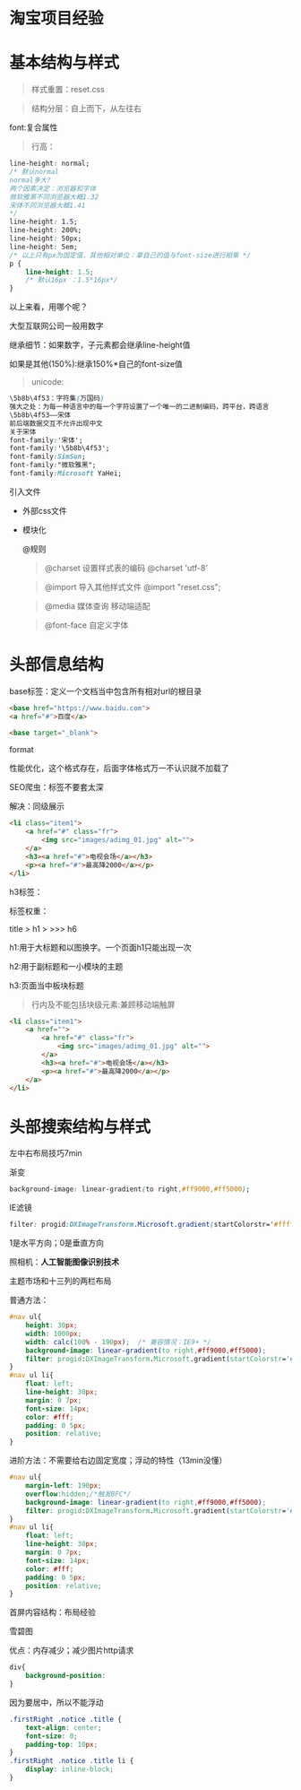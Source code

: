# 淘宝项目经验

# 基本结构与样式

> 样式重置：reset.css

> 结构分层：自上而下，从左往右

font:复合属性

> 行高：

```CSS
line-height: normal;
/* 默认normal 
normal多大?
两个因素决定：浏览器和字体
微软雅黑不同浏览器大概1.32
宋体不同浏览器大概1.41
*/
line-height: 1.5;
line-height: 200%;
line-height: 50px;
line-height: 5em;
/* 以上只有px为固定值，其他相对单位：拿自己的值与font-size进行相乘 */
p {
    line-height: 1.5;
    /* 默认16px ：1.5*16px*/
}
```

以上来看，用哪个呢？

大型互联网公司一般用数字

继承细节：如果数字，子元素都会继承line-height值

如果是其他(150%):继承150%*自己的font-size值

> unicode:

```CSS
\5b8b\4f53：字符集(万国码)
强大之处：为每一种语言中的每一个字符设置了一个唯一的二进制编码，跨平台，跨语言
\5b8b\4f53——宋体
前后端数据交互不允许出现中文
关于宋体
font-family:'宋体';
font-family:'\5b8b\4f53';
font-family:SimSun;
font-family:"微软雅黑";
font-family:Microsoft YaHei;
```

引入文件

- 外部css文件

- 模块化

  @规则

  > @charset 设置样式表的编码 @charset 'utf-8'

  > @import 导入其他样式文件 @import "reset.css";

  > @media 媒体查询 移动端适配

  > @font-face 自定义字体

# 头部信息结构

base标签：定义一个文档当中包含所有相对url的根目录

```HTML
<base href="https://www.baidu.com">
<a href="#">百度</a>
```

```HTML
<base target="_blank">
```

format

性能优化，这个格式存在，后面字体格式万一不认识就不加载了

SEO爬虫：标签不要套太深

解决：同级展示

```HTML
<li class="item1">
    <a href="#" class="fr">
        <img src="images/adimg_01.jpg" alt="">
    </a>
    <h3><a href="#">电视会场</a></h3>
    <p><a href="#">最高降2000</a></p>
</li>
```

h3标签：

标签权重：

title >  h1 > >>> h6

h1:用于大标题和以图换字。一个页面h1只能出现一次

h2:用于副标题和一小模块的主题

h3:页面当中板块标题

> 行内及不能包括块级元素:兼顾移动端触屏

```HTML
<li class="item1">
    <a href="">
        <a href="#" class="fr">
            <img src="images/adimg_01.jpg" alt="">
        </a>
        <h3><a href="#">电视会场</a></h3>
        <p><a href="#">最高降2000</a></p>
    </a>
</li>
```

# 头部搜索结构与样式

左中右布局技巧7min

渐变

```CSS
background-image: linear-gradient(to right,#ff9000,#ff5000);
```

IE滤镜

```CSS
filter: progid:DXImageTransform.Microsoft.gradient(startColorstr='#ffff9000', endColorstr='#ffff5000', GradientType=1);
```

1是水平方向；0是垂直方向

照相机：**人工智能图像识别技术**

主题市场和十三列的两栏布局

普通方法：

```CSS
#nav ul{
    height: 30px;
    width: 1000px;
    width: calc(100% - 190px); 	/* 兼容情况：IE9+ */
    background-image: linear-gradient(to right,#ff9000,#ff5000);
    filter: progid:DXImageTransform.Microsoft.gradient(startColorstr='#ffff9000', endColorstr='#ffff5000', GradientType=1);
}
#nav ul li{
    float: left;
    line-height: 30px;
    margin: 0 7px;
    font-size: 14px;
    color: #fff;
    padding: 0 5px;
    position: relative;
}
```

进阶方法：不需要给右边固定宽度；浮动的特性（13min没懂）

```CSS
#nav ul{
    margin-left: 190px;
    overflow:hidden;/*触发BFC*/
    background-image: linear-gradient(to right,#ff9000,#ff5000);
    filter: progid:DXImageTransform.Microsoft.gradient(startColorstr='#ffff9000', endColorstr='#ffff5000', GradientType=1);
}
#nav ul li{
    float: left;
    line-height: 30px;
    margin: 0 7px;
    font-size: 14px;
    color: #fff;
    padding: 0 5px;
    position: relative;
}
```

首屏内容结构：布局经验

雪碧图

优点：内存减少；减少图片http请求

```CSS
div{
	background-position:
}
```

因为要居中，所以不能浮动

```CSS
.firstRight .notice .title {
    text-align: center;
    font-size: 0;
    padding-top: 10px;
}
.firstRight .notice .title li {
    display: inline-block;
}
```



